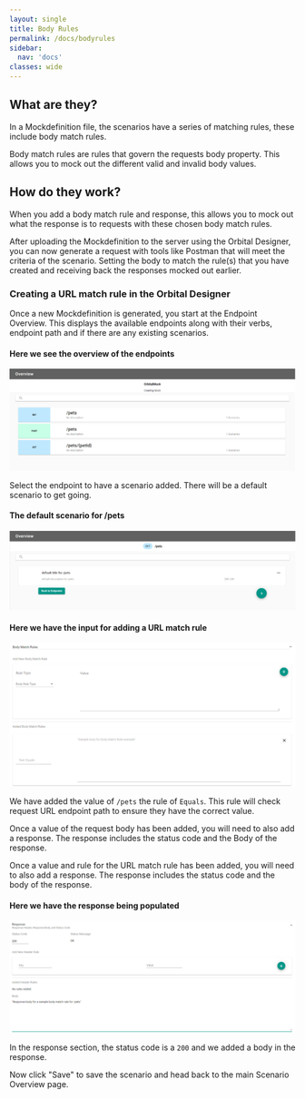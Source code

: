 ```yaml
---
layout: single
title: Body Rules
permalink: /docs/bodyrules
sidebar:
  nav: 'docs'
classes: wide
---
```


## What are they?

In a Mockdefinition file, the scenarios have a series of matching rules, these include body match rules.

Body match rules are rules that govern the requests body property. This allows you to mock out the different
valid and invalid body values.

## How do they work?

When you add a body match rule and response, this allows you to mock out what the response is to requests with
these chosen body match rules.

After uploading the Mockdefinition to the server using the Orbital Designer, you can now generate a request with
tools like Postman that will meet the criteria of the scenario. Setting the body to match the rule(s) that you
have created and receiving back the responses mocked out earlier.

### Creating a URL match rule in the Orbital Designer

Once a new Mockdefinition is generated, you start at the Endpoint Overview. This displays the available endpoints
along with their verbs, endpoint path and if there are any existing scenarios.

#### Here we see the overview of the endpoints

![Endpoint Overview](../../../assets/images/orbital-ui/endpointoverview.png)

Select the endpoint to have a scenario added. There will be a default scenario to get going.

#### The default scenario for /pets

![Scenario Overview](../../../assets/images/orbital-ui/scenariooverview.png)

#### Here we have the input for adding a URL match rule

![URL Request Match - Request](../../../assets/images/request-match-rules/addingbodymatchrule.png)

We have added the value of `/pets` the rule of `Equals`. This
rule will check request URL endpoint path to ensure they have the correct value.

Once a value of the request body has been added, you will need to also add a response. The response
includes the status code and the Body of the response.

Once a value and rule for the URL match rule has been added, you will need to also add a response. The response
includes the status code and the body of the response.

#### Here we have the response being populated

![URL Request Match - Response](../../../assets/images/request-match-rules/addingbodymatchruleresponse.png)

In the response section, the status code is a `200` and we added a body in the response.

Now click "Save" to save the scenario and head back to the main Scenario Overview page.
